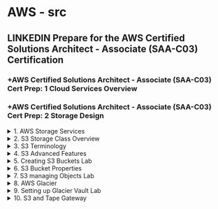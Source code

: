 # AWS - src

## LINKEDIN Prepare for the AWS Certified Solutions Architect - Associate (SAA-C03) Certification

### +AWS Certified Solutions Architect - Associate (SAA-C03) Cert Prep: 1 Cloud Services Overview

### +AWS Certified Solutions Architect - Associate (SAA-C03) Cert Prep: 2 Storage Design

<details>
<summary>1. AWS Storage Services </summary>

# AWS Storage Services

AWS offers a variety of storage services, requiring understanding to choose the right ones.

- Simple Storage Service (S3)
- Glacier
- CloudFront
- Elastic Block Store (EBS)
- The Storage Gateway 
- The Snow Family
- Databases

## Simple Storage Service (S3)

- Simple Storage Service (S3) is a primary service for general storage needs.
- It was one of the first storage services that Amazon ever offered with AWS.
- File storage, akin to S3 object storage, deals with objects or chunks of information.
- With file storage, we're dealing with objects, or chunks of information.
- AWS uses something similar to file storage with S3 called object storage, so they treat a file like an object.
- File storage is used all the time on our local networks with NAS devices. So, if you've ever connected a network-attached-storage device to your network, even at home, and you put files on there, you are using file-based storage.
- Now, within that NAS device, you don't actually access it at the allocation vector level, or the block or sector level. Instead, you're dealing with it as a file, or in S3 terminology, as an object.

## Glacier

- Glacier is suitable for archiving large amounts of data not frequently accessed.
- Glacier is for that archival data, someplace to put a large amount of data that you want to keep for a long time, but you're not necessarily worried about accessing it frequently or instantly.

## CloudFront

- CloudFront optimizes content delivery by caching data near users.
- CloudFront is about getting the stuff close to your users.
- It is simply making sure that web information, this kind of data that's accessed frequently by your website visitors, is cached at an Edge location that's near the customer.

## Elastic Block Store (EBS)

- Elastic Block Store (EBS) provides fast block-level access for instances.
- Block storage, used with EBS, offers data access similar to local hard drives.
- Elastic Block Store is the best storage solution to use for your instances when you want those instances to have very fast block-level access rather than object-level access. S3 is object level.
- It's used on local networks all the time. We use it with ISCSI; internet SCSI, or Fiber channel, et cetera. These are done to connect to storage area networks usually.
- Basically, what we're doing is, across the network, being able to get access to data in a similar way we do to local hard drives.
- AWS can use block storage with virtual machines within the AWS Cloud when you use Elastic Block Store, or EBS.

## The Storage Gateway 

- The Storage Gateway enables accessing cloud storage as if it's local.
- It is basically an appliance that you put on your local network, either a software appliance or a hardware appliance, that acts as a VPN connection into the Amazon Cloud so that you can access your storage as if it's local storage.

## The Snow Family

- The Snow Family assists in migrating massive data to the cloud.
- It is a collection of really three primary products that can be used in order to migrate data from your local data stores into the cloud when you have massive amounts of data that you need to move.

## Databases

- Databases also serve as storage solutions.

# Factors to consider when choosing a Storage Service:

- Consider factors like size, performance, and cost when selecting a storage service.
- Performance includes both access speed and the time it takes for data retrieval.
- Balance performance requirements with cost considerations; Glacier offers cost savings but delayed access.
- Choose storage services based on the urgency of data access and budget constraints.

# #END</details>

<details>
<summary>2. S3 Storage Class Overview </summary>

# S3 Storage Class Overview

- S3 is an AWS storage service focused on object storage.
- Objects are stored within buckets, which can hold files or any data chunks.
- Objects are automatically distributed across at least three Availability Zones for redundancy, except for the 1A class which uses only one zone for lower cost but reduced availability.
- S3 supports encryption and automatic data classification.
- Data classification aids in security and management tasks such as moving data to Glacier based on usage patterns.
- AWS enables direct big data analytics against data stored in S3 buckets without the need for database migration.
- S3 primarily offers object storage, not file storage.
- Different classes of S3 storage provide varying levels of availability and cost.
- Choose the appropriate method for data ingestion based on requirements and constraints.

# Getting Data into S3

## AWS APIs

- AWS APIs allow direct integration into applications for uploading data.

## Amazon Direct Connect

- Amazon Direct Connect establishes VPN connections for data transfer.

## Storage Gateway

- Storage Gateway synchronizes or replicates local data with S3.

## Kinesis Firehose

- Kinesis Firehose facilitates analytical data transfer to S3.

## Transfer Acceleration

- Transfer Acceleration speeds up data uploads globally but at increased cost.

## The Snow Family

- Snowball, Snowball Edge, and Snowmobile offer scalable solutions for data migration.
- Snowmobile is a large trailer capable of storing exabytes of data.
- Snowball Edge can run instances for analytics on-premises before transferring data to AWS.

![image](https://github.com/omeatai/src-aws/assets/32337103/74d73bd8-81bc-4d21-a445-4d92d99aac10)

# #END</details>

<details>
<summary>3. S3 Terminology </summary>

# S3 Terminology

- Buckets: Containers for storing objects in S3, with a default limit per AWS account.
- Regions: Geographic locations where buckets are created, affecting data accessibility and latency.
- Objects: Data stored within buckets, similar to files, but can also include structured data.
- Keys: Logical names of objects within buckets, analogous to file names.
- Object URLs: Unique URLs assigned to each object for internet access.
- Eventual Consistency: Objects may take some time to replicate across availability zones, leading to eventual consistency.
- Static Website Hosting: S3 is suitable for hosting static websites due to quick access and URL accessibility.

# S3 Operations:
- Creating and deleting buckets.
- Writing, reading, and deleting objects.
- Managing object properties.
- Listing keys in buckets.
 
# REST Interface (API):
- Represents S3's API for programming access.
- Utilizes CRUD operations (Create, Read, Update, Delete) mapped to HTTP methods (PUT, POST, GET, DELETE).
- Important for developers but less emphasized in architect or designer certifications.

# #END</details>

<details>
<summary>4. S3 Advanced Features </summary>

# S3 Advanced Features

## Prefixes and Delimiters:

- Used for organizing data within S3 buckets, resembling folder structures.
- Prefixes are strings of characters indicating hierarchy, while delimiters separate prefixes.

## Storage Classes:

- Different options for storing data in S3, including S3 Standard, S3 Infrequent Access, S3 Reduced Redundancy Storage, and Glacier.
- Vary in availability, redundancy, and cost.

![image](https://github.com/omeatai/src-aws/assets/32337103/8347fdc8-d31f-4829-a434-0d81d08d7dcc)

## Object Lifecycle Management:

- Automates the transition of objects between different storage classes over time based on predefined rules.
- Helps optimize costs by moving data to the most suitable storage class as per its usage pattern.

## Encryption:

- Server-side Encryption: AWS encrypts objects after upload and decrypts them upon access automatically.
- Client-side Encryption: Objects are encrypted locally before upload, ensuring security during transit.

## Versioning:

- Enables the storage of multiple versions of objects within S3 buckets.
- Once enabled, cannot be disabled, but can be suspended to prevent new versions from being created.

## Additional Features:

- Multifactor Authentication Delete (MFA Delete): Requires additional authentication (e.g., code sent to phone) to delete objects, enhancing security.
- Multipart Upload: Accelerates uploads of large files by splitting them into multiple parts for faster transmission and reassembly.
- Range GETs: Allows retrieval of specific portions of large files within S3 objects.
- Cross-Region Replication: Replicates data between S3 buckets in different AWS regions to ensure data durability and availability.
- Logging and Event Notifications: Logs actions performed on buckets and sends notifications for specified events, facilitating monitoring and management.
- Understanding these advanced features is crucial for effectively managing and optimizing S3 storage for various use cases and cost-efficiency.

# #END</details>

<details>
<summary>5. Creating S3 Buckets Lab </summary>

# Creating S3 Buckets Lab

- Everything related to Amazon S3 can be managed through the GUI interface of the AWS Management Console.

## Creating a Bucket:

- Navigate to the S3 management console.
- Click on "Create Bucket".
- Choose a DNS compliant bucket name, ensuring uniqueness globally across all of Amazon S3.
- Configure properties such as versioning, logging, tags, encryption, and access permissions.
- Review the settings and create the bucket.

## Bucket Properties:

- After creating the bucket, explore its properties, including options like versioning, server access logs, static website hosting, object-level logging, default encryption, tags, and more.
- Properties can be configured both during the creation process and afterward.

## Versioning:

- Enable versioning to store multiple versions of objects in the bucket.
- Once enabled, versioning cannot be disabled; it can only be suspended.

## Conclusion:

- Basic process of creating an S3 bucket involves choosing a unique name, configuring properties, and reviewing settings before creation.
- Further customization options include exploring bucket properties and enabling features like versioning for data management and security.

## Lab

![image](https://github.com/omeatai/src-aws/assets/32337103/3a2ce10b-a4e5-4793-8b7b-5819e9c01669)
![image](https://github.com/omeatai/src-aws/assets/32337103/4cf9ef63-9e59-44ab-8801-755382a519af)
![image](https://github.com/omeatai/src-aws/assets/32337103/b10d28ec-12b6-4bb0-a573-2ca2b79a2bb0)
![image](https://github.com/omeatai/src-aws/assets/32337103/b864b0f6-d911-4382-b5e9-7807a2d0eb60)
![image](https://github.com/omeatai/src-aws/assets/32337103/a3250eaa-147b-4e2d-9dc3-b2ec53e1c33a)
![image](https://github.com/omeatai/src-aws/assets/32337103/244157b4-9477-4878-a07a-56b048eb6f8c)
![image](https://github.com/omeatai/src-aws/assets/32337103/53e0b407-8933-4416-8c81-81c6e88298df)
![image](https://github.com/omeatai/src-aws/assets/32337103/86c681e9-f71c-4a57-a0a6-8fea87b5fb0e)
![image](https://github.com/omeatai/src-aws/assets/32337103/bc2b0e52-37bd-4c70-82b4-3dc6104e93a7)
![image](https://github.com/omeatai/src-aws/assets/32337103/c13b7c2a-412b-42f9-b13b-1fb3d8e60254)
![image](https://github.com/omeatai/src-aws/assets/32337103/28356447-5458-4e83-8fe0-5e9733167da8)
![image](https://github.com/omeatai/src-aws/assets/32337103/7df4a408-05c0-4388-abcb-76a202b0b7a2)

# #END</details>

<details>
<summary>6. S3 Bucket Properties </summary>

# S3 Bucket Properties

## Static Web Hosting:

- Allows hosting a static website within an S3 bucket by uploading HTML, image, and audio files.
- Can be enabled through the S3 management console, providing a URL for accessing the website.
- Consider using DNS redirection for a friendlier URL.

## Encryption:

- Two options available: AES and KMS.
- AES: Keys managed fully by AWS, simpler setup.
- KMS: Keys managed through Key Management Service, offering more management flexibility.
- Both options provide server-side encryption for stored objects.
  
## Tags:
- Customizable metadata for organizing and managing buckets.
- Useful for categorizing buckets based on departments, purposes, etc.

## Permissions:

- Managed at both bucket and object levels.
- Bucket-level permissions inherited by objects.
- Account permissions: Control access for the AWS account.
- Public access: Allows anonymous access with specified permissions (listing, reading, writing).
- Bucket policy: JSON-based policy for fine-grained access control.
- CORS (Cross-Origin Resource Sharing): Used for web application frameworks.

## Management:
- Lifecycle rules: Automate transitions and expiration of objects based on specified criteria (prefixes, tags, storage class transitions, expiration).
- Replication: Cross-region replication for redundancy and disaster recovery.
- Analytics, metrics, and inventory: Monitoring and analysis tools for bucket management.

## Conclusion:

- S3 bucket properties play a crucial role in managing objects effectively.
- Options include hosting static websites, encryption, tagging, permissions management, and lifecycle rules.
- Understanding and configuring these properties ensures efficient and secure storage and access of objects within S3 buckets.

## POLICY JSON DOCUMENT

```json
{
  "Version": "2012-10-17",
  "Statement": [
    {
      "Sid": "Stmt1710784997612",
      "Action": "s3:*",
      "Effect": "Allow",
      "Resource": "arn:aws:s3:::marketing-omeatai"
    }
  ]
}
```

## [https://awspolicygen.s3.amazonaws.com/policygen.html](https://awspolicygen.s3.amazonaws.com/policygen.html)

![image](https://github.com/omeatai/src-aws/assets/32337103/dbca9abe-064d-40e1-9ee7-ce7a94902147)

# #END</details>

<details>
<summary>7. S3 managing Objects Lab </summary>

# S3 managing Objects Lab

## Creating Folders:

- Folders in S3 are simulated using prefixes and delimiters.
- You can create "folders" through the S3 management console.
- Despite being called folders, they are actually objects displayed as folders.

## Uploading Files:

- Use the "Upload" button to add files to the bucket.
- Files can be uploaded individually or in bulk.
- Permissions and properties can be configured during the upload process.

## File Properties:

- Properties of uploaded files include encryption, tags, and permissions.
- Tags can be used for lifecycle management and organization.

## Object Management:

- Objects can be managed individually, including actions like download, rename, delete, etc.
- Permissions can be set for each object separately.

## Versioning:

- Versioning can be enabled for the bucket.
- Uploading a new version of a file preserves previous versions.
- Deleted files are marked for deletion but can be recovered.
- Features like versioning, folder creation, and object management enhance flexibility and control.
- S3 provides robust options for organizing, securing, and managing data, surpassing simple file storage solutions like Dropbox.

## Lab

<img width="1093" alt="image" src="https://github.com/omeatai/src-aws/assets/32337103/7be01e0b-a236-413e-a8ce-0ef8f4aaea92">
<img width="1097" alt="image" src="https://github.com/omeatai/src-aws/assets/32337103/81faeebb-ad4b-4f96-a4ad-4f5ee464d7b5">
<img width="1094" alt="image" src="https://github.com/omeatai/src-aws/assets/32337103/48ef1440-235f-47c8-9b43-b6f3c55e1aa0">
<img width="1091" alt="image" src="https://github.com/omeatai/src-aws/assets/32337103/f2bf3d2f-192b-4313-9a61-cb2cfed3d900">
<img width="1100" alt="image" src="https://github.com/omeatai/src-aws/assets/32337103/88c9310b-8315-496b-8ed7-8084d2172772">
<img width="1095" alt="image" src="https://github.com/omeatai/src-aws/assets/32337103/4edef75c-ddbe-4a4f-802f-85348fdface3">
<img width="1096" alt="image" src="https://github.com/omeatai/src-aws/assets/32337103/91a3a259-cacd-4e8f-968c-52b77586ca49">
<img width="1097" alt="image" src="https://github.com/omeatai/src-aws/assets/32337103/6f66875d-9347-4225-b4a6-be8d9056f30d">
<img width="1095" alt="image" src="https://github.com/omeatai/src-aws/assets/32337103/6da14c77-b299-4c2b-90e9-117c194cfba0">

# #END</details>

<details>
<summary>8. AWS Glacier </summary>

# AWS Glacier

## Glacier Overview:

- Glacier is an archival data storage solution provided by AWS.
- Designed for storing data that is not frequently accessed, often referred to as "cold data."
- Offers significantly lower storage costs compared to active storage solutions.
- Provides three access methods: expedited (3-5 minutes), standard (3-5 hours), and bulk (5-12 hours), with varying costs.

## Integration with S3:

- Glacier can be integrated with Amazon S3 as a storage class.
- S3 cold data can be automatically moved to Glacier using lifecycle rules.

## Data Import:

- Snow devices can be used to import large amounts of data into Glacier.
- Storage Gateways provide connectivity to Glacier for backup and archiving purposes.
  
## Key Concepts:

- Archives: Data stored in Glacier, analogous to objects in S3.
- Vaults: Containers used to store archives, replacing buckets in S3.
- Vault Locks: Security measures to restrict access to vaults and prevent unauthorized retrieval.
  
## Data Retrieval:

- Up to 5% of data retrieval is free each month, without rollover.
- Vaults can be configured to limit retrieval costs and control access to data.
- Decision-making processes should be established to ensure cost-effective use of Glacier, especially for large data retrievals.

## Conclusion:

- Glacier offers a cost-effective solution for storing archival data.
- Proper planning and management are essential to optimize costs and control access to data.

# #END</details>

<details>
<summary>9. Setting up Glacier Vault Lab </summary>

# Setting up Glacier Vault Lab 

## Creating a Glacier Vault:

- Navigate to the Glacier Management Console within the AWS Services Interface.
- Choose "Create Vault" to begin setting up a new vault.
- Select the AWS region where the vault will be located.
- Provide a name for the vault, such as "My Archive Vault," and proceed to the next step.

## Event Notifications:

- Decide whether to enable event notifications for the vault.
- Options include creating a new SNS topic, using an existing SNS topic, or not enabling notifications.

## Review and Submission:

- Review the summary of vault configuration.
- Click "Submit" to create the vault.

## Vault Management:

- Once the vault is created, view information about the vault, including its region, creation date, ARN, and status.
- Configure permissions, vault locks, and tags for the vault as needed.

## Data Storage and Retrieval:

- Upload files to the vault using various methods, such as Storage Gateway, application APIs, or the command-line interface.
- Define retrieval policies for the vault, including options like free tier only, max retrieval rate, or no retrieval limit.
- After setting up the vault and configuring its properties, users can begin storing data in Glacier, where files are referred to as archives.

# #END</details>

<details>
<summary>10. S3 and Tape Gateway </summary>

# S3 and Tape Gateway

```x

```

```x

```

```x

```

```x

```

```x

```

```x

```

# #END</details>

